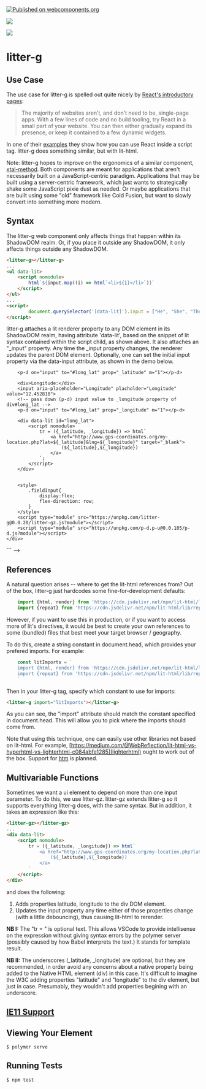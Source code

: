 [![Published on webcomponents.org](https://img.shields.io/badge/webcomponents.org-published-blue.svg)](https://www.webcomponents.org/element/litter-g)

<a href="https://nodei.co/npm/litter-g/"><img src="https://nodei.co/npm/litter-g.png"></a>

<img src="https://badgen.net/bundlephobia/minzip/litter-g">


# litter-g

## Use Case

The use case for litter-g is spelled out quite nicely by [React's introductory pages](https://reactjs.org/docs/add-react-to-a-website.html):

>The majority of websites aren’t, and don’t need to be, single-page apps. With a few lines of code and no build tooling, try React in a small part of your website. You can then either gradually expand its presence, or keep it contained to a few dynamic widgets.

In one of their [examples](https://raw.githubusercontent.com/reactjs/reactjs.org/master/static/html/single-file-example.html) they show how you can use React inside a script tag.  litter-g does something similar, but with lit-html.

Note:  litter-g hopes to improve on the ergonomics of a similar component, [xtal-method](https://www.webcomponents.org/element/xtal-method).  Both components are meant for applications that aren't necessarily built on a JavaScript-centric paradigm.  Applications that may be built using a server-centric framework, which just wants to strategically shake some JavaScript pixie dust as needed.  Or maybe applications that are built using some "old" framework like Cold Fusion, but want to slowly convert into something more modern. 

## Syntax

The litter-g web component only affects things that happen within its ShadowDOM realm.  Or, if you place it outside any ShadowDOM, it only affects things outside any ShadowDOM.

```html
<litter-g></litter-g>
...
<ul data-lit>
    <script nomodule>
        html`${input.map((i) => html`<li>${i}</li>`)}`
    </script>
</ul>
...
<script>
        document.querySelector('[data-lit]').input = ["He", "She", "They", "Ze"];
</script>
```

litter-g attaches a lit renderer property to any DOM element in its ShadowDOM realm, having attribute 'data-lit', based on the snippet of lit syntax contained within the script child, as shown above.  It also attaches an "_input" property.  Any time the _input property changes, the renderer updates the parent DOM element. Optionally, one can set the initial input property via the data-input attribute, as shown in the demo below.

<!--
```
<custom-element-demo>
  <template>
    <div>
        <litter-gz></litter-gz>
        <ul data-lit data-input='["He", "She", "They", "Ze"]'>
                <script nomodule>
                    html`${_input.map((i) => html`<li>${i}</li>`)}`
                </script>
        </ul>

        <div>Latutide: </div>
        <input aria-placeholder="Latitude" placeholder="Latitude" value="41.903878">
        <!-- pass down (p-d) input value to _latitude property of div#long_lat -->
        <p-d on="input" to="#long_lat" prop="_latitude" m="1"></p-d>

        <div>Longitude:</div>
        <input aria-placeholder="Longitude" placholder="Longitude" value="12.452818">
        <!-- pass down (p-d) input value to _longitude property of div#long_lat -->
        <p-d on="input" to="#long_lat" prop="_longitude" m="1"></p-d>
        
        <div data-lit id="long_lat">
            <script nomodule>
                tr = ({_latitude, _longitude}) => html`
                    <a href="http://www.gps-coordinates.org/my-location.php?lat=${_latitude}&lng=${_longitude}" target="_blank">
                        (${_latitude},${_longitude})
                    </a> 
                `;
            </script>
        </div>


        <style>
            .fieldInput{
                display:flex;
                flex-direction: row;
            }
        </style>
        <script type="module" src="https://unpkg.com/litter-g@0.0.20/litter-gz.js?module"></script>
        <script type="module" src="https://unpkg.com/p-d.p-u@0.0.105/p-d.js?module"></script>
    </div>
  </template>
</custom-element-demo>
```
-->

## References

A natural question arises -- where to get the lit-html references from?  Out of the box, litter-g just hardcodes some fine-for-development defaults:

```JavaScript
    import {html, render} from 'https://cdn.jsdelivr.net/npm/lit-html/lit-html.js';
    import {repeat} from 'https://cdn.jsdelivr.net/npm/lit-html/lib/repeat.js';
```

However, if you want to use this in production, or if you want to access more of lit's directives, it would be best to create your own references to some (bundled) files that best meet your target browser / geography.

To do this, create a string constant in document.head, which provides your prefered imports.  For example:

```JavaScript
    const litImports = `
    import {html, render} from 'https://cdn.jsdelivr.net/npm/lit-html/lit-html.js';
    import {repeat} from 'https://cdn.jsdelivr.net/npm/lit-html/lib/repeat.js';
    `
```

Then in your litter-g tag, specify which constant to use for imports:

```html
<litter-g import="litImports"></litter-g>
```

As you can see, the "import" attribute should match the constant specified in document.head.  This will allow you to pick where the imports should come from.

Note that using this technique, one can easily use other libraries not based on lit-html.  For example, [https://medium.com/@WebReflection/lit-html-vs-hyperhtml-vs-lighterhtml-c084abfe1285](lighterhtml) ought to work out of the box.  Support for [htm](https://github.com/developit/htm#example) is planned.

## Multivariable Functions

Sometimes we want a ui element to depend on more than one input parameter.  To do this, we use litter-gz.  litter-gz extends litter-g so it supports everything litter-g does, with the same syntax.  But in addition, it takes an expression like this:

```html
<litter-gz></litter-gz>
...
<div data-lit>
    <script nomodule>
        tr = ({_latitude, _longitude}) => html`
            <a href="http://www.gps-coordinates.org/my-location.php?lat=${_latitude}&lng=${_longitude}" target="_blank">
                (${_latitude},${_longitude})
            </a> 
        `
    </script>
</div>
```

and does the following:

1)  Adds properties latitude, longitude to the div DOM element.   
2)  Updates the input property any time either of those properties change (with a little debouncing), thus causing lit-html to rerender.

**NB I:** The "tr = " is optional text.  This allows VSCode to provide intellisense on the expression without giving syntax errors by the polymer server (possibly caused by how Babel interprets the text.)   It stands for template result.

**NB II:** The underscores (_latitude, _longitude) are optional, but they are recommended, in order avoid any concerns about a native property being added to the Native HTML element (div) in this case.  It's difficult to imagine the W3C adding properties "latitude" and "longitude" to the div element, but just in case.  Presumably, they wouldn't add properties begining with an underscore.

##   [IE11 Support](https://youtu.be/YVi6ZYzD_Gc?t=275) 

## Viewing Your Element

```
$ polymer serve
```

## Running Tests

```
$ npm test
```